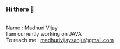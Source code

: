 ### Hi there 👋

</br>Name : Madhuri Vijay
</br>I am currently working on JAVA
</br>To reach me : madhurivijaysanju@gmail.com
<!--
**Madhurivijay6/Madhurivijay6** is a ✨ _special_ ✨ repository because its `README.md` (this file) appears on your GitHub profile.

Here are some ideas to get you started:

- 🔭 I’m currently working on ...
- 🌱 I’m currently learning ...
- 👯 I’m looking to collaborate on ...
- 🤔 I’m looking for help with ...
- 💬 Ask me about ...
- 📫 How to reach me: ...
- 😄 Pronouns: ...
- ⚡ Fun fact: ...
-->
